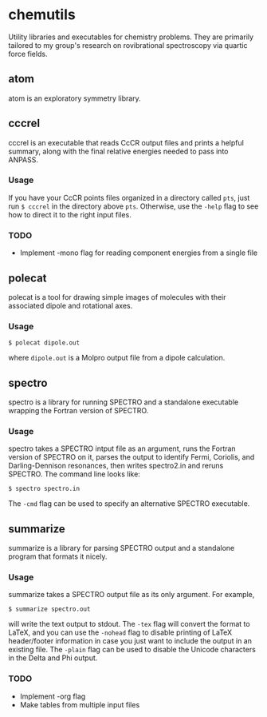 # chemutils

Utility libraries and executables for chemistry problems. They are
primarily tailored to my group's research on rovibrational
spectroscopy via quartic force fields.

## atom

atom is an exploratory symmetry library.

## cccrel

cccrel is an executable that reads CcCR output files and prints a helpful summary, along
with the final relative energies needed to pass into ANPASS.

### Usage

If you have your CcCR points files organized in a directory called
`pts`, just run `$ cccrel` in the directory above `pts`. Otherwise,
use the `-help` flag to see how to direct it to the right input files.

### TODO
* Implement -mono flag for reading component energies from a single
  file

## polecat

polecat is a tool for drawing simple images of molecules with their
associated dipole and rotational axes.

### Usage

```
$ polecat dipole.out
```

where `dipole.out` is a Molpro output file from a dipole calculation.

## spectro

spectro is a library for running SPECTRO and a standalone executable
wrapping the Fortran version of SPECTRO.

### Usage

spectro takes a SPECTRO intput file as an argument, runs the Fortran
version of SPECTRO on it, parses the output to identify Fermi,
Coriolis, and Darling-Dennison resonances, then writes spectro2.in and
reruns SPECTRO. The command line looks like:

```
$ spectro spectro.in
```

The `-cmd` flag can be used to specify an alternative SPECTRO
executable.

## summarize

summarize is a library for parsing SPECTRO output and a standalone
program that formats it nicely.

### Usage

summarize takes a SPECTRO output file as its only argument. For example,

```
$ summarize spectro.out
```

will write the text output to stdout. The `-tex` flag will convert the
format to LaTeX, and you can use the `-nohead` flag to disable
printing of LaTeX header/footer information in case you just want to
include the output in an existing file. The `-plain` flag can be used
to disable the Unicode characters in the Delta and Phi output.

### TODO
* Implement -org flag
* Make tables from multiple input files
